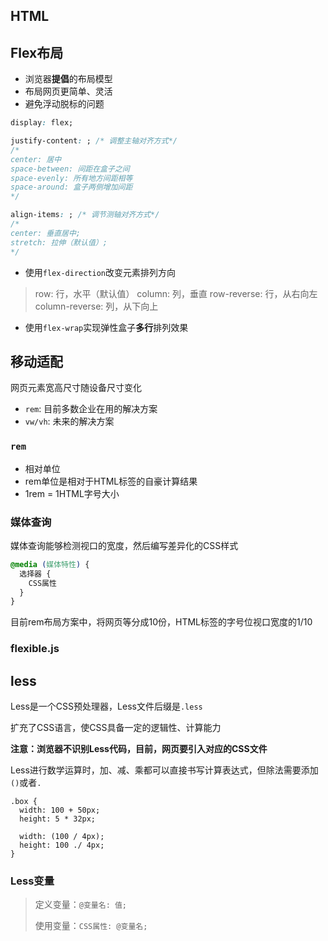 ## HTML
## Flex布局
- 浏览器**提倡**的布局模型
- 布局网页更简单、灵活
- 避免浮动脱标的问题

```css
display: flex;

justify-content: ; /* 调整主轴对齐方式*/
/* 
center: 居中
space-between: 间距在盒子之间
space-evenly: 所有地方间距相等
space-around: 盒子两侧增加间距
*/

align-items: ; /* 调节测轴对齐方式*/
/* 
center: 垂直居中;
stretch: 拉伸（默认值）;
*/
```

- 使用`flex-direction`改变元素排列方向

> row: 行，水平（默认值）
> column: 列，垂直
> row-reverse: 行，从右向左
> column-reverse: 列，从下向上

- 使用`flex-wrap`实现弹性盒子**多行**排列效果

## 移动适配
网页元素宽高尺寸随设备尺寸变化

- `rem`: 目前多数企业在用的解决方案
- `vw/vh`: 未来的解决方案

### `rem`
- 相对单位
- rem单位是相对于HTML标签的自豪计算结果
- 1rem = 1HTML字号大小

### 媒体查询
媒体查询能够检测视口的宽度，然后编写差异化的CSS样式

```css
@media (媒体特性) {
  选择器 {
    CSS属性
  }
}
```

目前rem布局方案中，将网页等分成10份，HTML标签的字号位视口宽度的1/10

### flexible.js

## less
Less是一个CSS预处理器，Less文件后缀是`.less`

扩充了CSS语言，使CSS具备一定的逻辑性、计算能力

**注意：浏览器不识别Less代码，目前，网页要引入对应的CSS文件**

Less进行数学运算时，加、减、乘都可以直接书写计算表达式，但除法需要添加`()`或者`.`

```less
.box {
  width: 100 + 50px;
  height: 5 * 32px;

  width: (100 / 4px);
  height: 100 ./ 4px;
}

```

### Less变量

> 定义变量：`@变量名: 值;`
> 
> 使用变量：`CSS属性: @变量名;`
